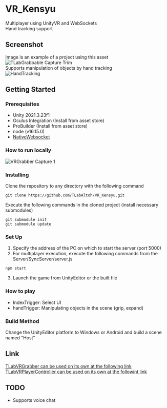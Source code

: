 # VR_Kensyu
Multiplayer using UnityVR and WebSockets  
Hand tracking support

## Screenshot
Image is an example of a project using this asset  
![TLabGrabbable Capture Trim](https://user-images.githubusercontent.com/121733943/235363804-01b50f49-674e-40d4-a11e-39ed3ced5600.gif)  
Supports manipulation of objects by hand tracking  
![HandTracking](https://github.com/TLabAltoh/VR_Kensyu/assets/121733943/7757588c-9163-46dc-94c9-60a8e0c715e4)


## Getting Started
### Prerequisites
- Unity 2021.3.23f1  
- Oculus Integration (Install from asset store)  
- ProBuilder (Install from asset store)  
- node (v16.15.0)
- [NativeWebsocket](https://github.com/endel/NativeWebSocket)
### How to run locally  
![VRGrabber Capture 1](https://user-images.githubusercontent.com/121733943/235403254-baff2580-169c-4595-aeab-efb95d4054e1.png)
### Installing
Clone the repository to any directory with the following command  
```
git clone https://github.com/TLabAltoh/VR_Kensyu.git
```
Execute the following commands in the cloned project (install necessary submodules)

```
git submodule init
git submodule update
```

### Set Up
1. Specify the address of the PC on which to start the server (port 5000)
2. For multiplayer execution, execute the following commands from the Server/SyncServer/server.js
```
npm start
```
3. Launch the game from UnityEditor or the built file
### How to play
- IndexTrigger: Select UI
- handTrigger: Manipulating objects in the scene (grip, expand)

### Build Method
Change the UnityEditor platform to Windows or Android and build a scene named "Host"

## Link
[TLabVRGrabber can be used on its own at the following link](https://github.com/TLabAltoh/TLabVRGrabber)  
[TLabVRPlayerController can be used on its own at the followint link](https://github.com/TLabAltoh/TLabVRPlayerController)

## TODO
- Supports voice chat

